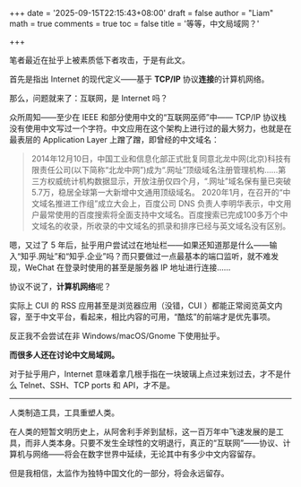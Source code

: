 +++
date = '2025-09-15T22:15:43+08:00'
draft = false
author = "Liam"
math = true 
comments = true
toc = false
title = '等等，中文局域网？'

+++

笔者最近在扯乎上被素质低下者攻击，于是有此文。

首先是指出 Internet 的现代定义——基于 **TCP/IP** 协议**连接**的计算机网络。

那么，问题就来了：互联网，是 Internet 吗？

众所周知——至少在 IEEE 和部分使用中文的“互联网巫师”中—— TCP/IP 协议栈没有使用中文写过一个字符。中文应用在这个架构上进行过的最大努力，也就是在最表层的 Application Layer 上蹭了蹭，即曾经的中文域名：

> 2014年12月10日，中国工业和信息化部正式批复同意北龙中网(北京)科技有限责任公司(以下简称“北龙中网”)成为“.网址”顶级域名注册管理机构……第三方权威统计机构数据显示，开放注册仅四个月，“.网址”域名保有量已突破5.7万，稳居全球第一大新增中文通用顶级域名。 
> 2020年1月，在召开的“中文域名推进工作组”成立大会上，百度公司 DNS 负责人李明华表示，中文用户最常使用的百度搜索将全面支持中文域名。百度搜索已完成100多万个中文域名的收录，所收录的中文域名的抓录和排序已经与英文域名没有区别。

嗯，又过了 5 年后，扯乎用户尝试过在地址栏——如果还知道那是什么——输入“知乎.网址”和“知乎.企业”吗？而只要做过一点最基本的端口监听，就不难发现，WeChat 在登录时使用的甚至是服务器 IP 地址进行连接……

协议不说了，**计算机网络**呢？

实际上 CUI 的 RSS 应用甚至是浏览器应用（没错，CUI ）都能正常阅览英文内容，至于中文平台，看起来，相比内容的可用，“酷炫”的前端才是优先事项。

反正我不会尝试在非 Windows/macOS/Gnome 下使用扯乎。

**而很多人还在讨论中文局域网。**

对于扯乎用户，Internet 意味着拿几根手指在一块玻璃上点过来划过去，才不是什么 Telnet、SSH、TCP ports 和 API，才不是。

---

人类制造工具，工具重塑人类。

在人类的短暂文明历史上，从阿舍利手斧到鼠标，这一百万年中飞速发展的是工具，而非人类本身。只要不发生全球性的文明退行，真正的“互联网”——协议、计算机与网络——将会在数字世界中延续，无论其中有多少中文内容留存。

但是我相信，太监作为独特中国文化的一部分，将会永远留存。



